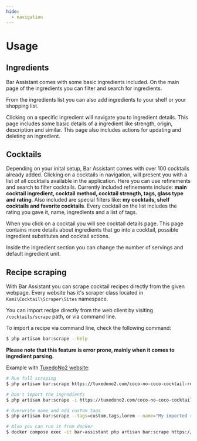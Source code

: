 ```yaml
---
hide:
  - navigation
---
```


# Usage

## Ingredients

Bar Assistant comes with some basic ingredients included. On the main page of the ingredients you can filter and search for ingredients.

From the ingredients list you can also add ingredients to your shelf or your shopping list.

Clicking on a specific ingredient will navigate you to ingredient details. This page includes some basic details of a ingredient like strength, origin, description and similar. This page also includes actions for updating and deleting an ingredient.

## Cocktails

Depending on your inital setup, Bar Assistant comes with over 100 cocktails already added. Clicking on a cocktails in navigation, will present you with a list of all cocktails available in the application. Here you can use refinements and search to filter cocktails. Currently included refinements include: **main cocktail ingredient, cocktail method, cocktail strength, tags, glass type and rating**. Also included are special filters like: **my cocktails, shelf cocktails and favorite cocktails**. Every cocktail on the list includes the rating you gave it, name, ingredients and a list of tags.

When you click on a cocktail you will see cocktail details page. This page contains more details about ingredients that go into a cocktail, possible ingredient substitutes and cocktail actions.

Inside the ingredient section you can change the number of servings and default ingredient unit.

## Recipe scraping

With Bar Assistant you can scrape cocktail recipes directly from the given webpage. Every website has it's scraper class located in `Kami\Cocktail\Scraper\Sites` namespace.

You can import recipe directly from the web client by visiting `/cocktails/scrape` path, or via command line.

To import a recipe via command line, check the following command:

``` bash
$ php artisan bar:scrape --help
```

**Please note that this feature is error prone, mainly when it comes to ingredient parsing.**

Example with [TuxedoNo2 website](https://tuxedono2.com/):

``` bash
# Run full scraping
$ php artisan bar:scrape https://tuxedono2.com/coco-no-coco-cocktail-recipe

# Don't import the ingredients
$ php artisan bar:scrape -i https://tuxedono2.com/coco-no-coco-cocktail-recipe

# Overwrite name and add custom tags
$ php artisan bar:scrape --tags=custom,tags,lorem --name="My imported recipe" https://tuxedono2.com/coco-no-coco-cocktail-recipe

# Also you can run it from docker
$ docker compose exec -it bar-assistant php artisan bar:scrape https://tuxedono2.com/coco-no-coco-cocktail-recipe
```

